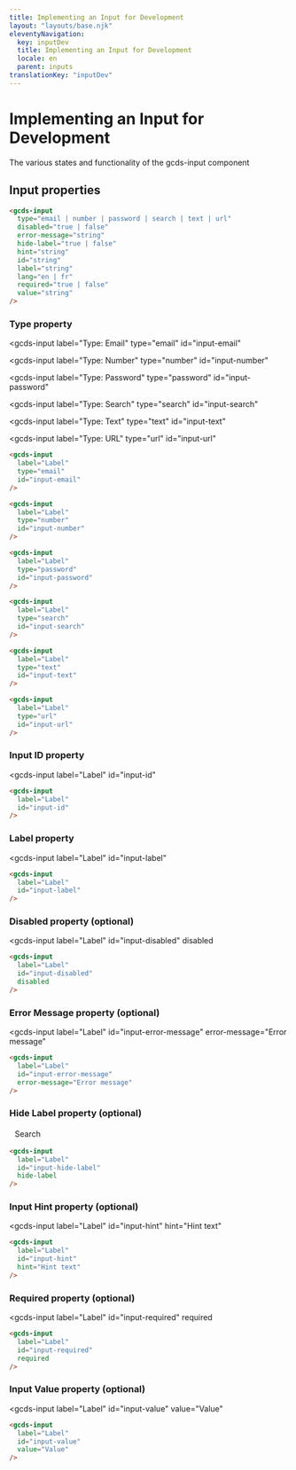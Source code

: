 ```yaml
---
title: Implementing an Input for Development
layout: "layouts/base.njk"
eleventyNavigation:
  key: inputDev
  title: Implementing an Input for Development
  locale: en
  parent: inputs
translationKey: "inputDev"
---
```


# Implementing an Input for Development

The various states and functionality of the gcds-input component

## Input properties


``` html
<gcds-input
  type="email | number | password | search | text | url"
  disabled="true | false"
  error-message="string"
  hide-label="true | false"
  hint="string"
  id="string"
  label="string"
  lang="en | fr"
  required="true | false"
  value="string"
/>
```

### Type property

<gcds-input
  label="Type: Email"
  type="email"
  id="input-email"
></gcds-input>

<gcds-input
  label="Type: Number"
  type="number"
  id="input-number"
></gcds-input>

<gcds-input
  label="Type: Password"
  type="password"
  id="input-password"
></gcds-input>

<gcds-input
  label="Type: Search"
  type="search"
  id="input-search"
></gcds-input>

<gcds-input
  label="Type: Text"
  type="text"
  id="input-text"
></gcds-input>

<gcds-input
  label="Type: URL"
  type="url"
  id="input-url"
></gcds-input>

``` html
<gcds-input
  label="Label"
  type="email"
  id="input-email"
/>

<gcds-input
  label="Label"
  type="number"
  id="input-number"
/>

<gcds-input
  label="Label"
  type="password"
  id="input-password"
/>

<gcds-input
  label="Label"
  type="search"
  id="input-search"
/>

<gcds-input
  label="Label"
  type="text"
  id="input-text"
/>

<gcds-input
  label="Label"
  type="url"
  id="input-url"
/>
```

### Input ID property

<gcds-input
  label="Label"
  id="input-id"
></gcds-input>

``` html
<gcds-input
  label="Label"
  id="input-id"
/>
```

### Label property

<gcds-input
  label="Label"
  id="input-label"
></gcds-input>

``` html
<gcds-input
  label="Label"
  id="input-label"
/>
```

### Disabled property (optional)

<gcds-input
  label="Label"
  id="input-disabled"
  disabled
></gcds-input>

``` html
<gcds-input
  label="Label"
  id="input-disabled"
  disabled
/>
```

### Error Message property (optional)

<gcds-input
  label="Label"
  id="input-error-message"
  error-message="Error message"
></gcds-input>

``` html
<gcds-input
  label="Label"
  id="input-error-message"
  error-message="Error message"
/>
```

### Hide Label property (optional)

<div style="display: flex">
  <gcds-input
    label="Label"
    id="input-hide-label"
    hide-label
  ></gcds-input>
  <gcds-button style="margin: 2px 0 2px 10px">Search</gcds-button>
</div>

``` html
<gcds-input
  label="Label"
  id="input-hide-label"
  hide-label
/>
```

### Input Hint property (optional)

<gcds-input
  label="Label"
  id="input-hint"
  hint="Hint text"
></gcds-input>

``` html
<gcds-input
  label="Label"
  id="input-hint"
  hint="Hint text"
/>
```

### Required property (optional)

<gcds-input
  label="Label"
  id="input-required"
  required
></gcds-input>

``` html
<gcds-input
  label="Label"
  id="input-required"
  required
/>
```

### Input Value property (optional)

<gcds-input
  label="Label"
  id="input-value"
  value="Value"
></gcds-input>

``` html
<gcds-input
  label="Label"
  id="input-value"
  value="Value"
/>
```
